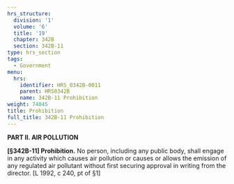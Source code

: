 ```yaml
---
hrs_structure:
  division: '1'
  volume: '6'
  title: '19'
  chapter: 342B
  section: 342B-11
type: hrs_section
tags:
  - Government
menu:
  hrs:
    identifier: HRS_0342B-0011
    parent: HRS0342B
    name: 342B-11 Prohibition
weight: 74045
title: Prohibition
full_title: 342B-11 Prohibition
---
```

**PART II. AIR POLLUTION**

**[§342B-11] Prohibition.** No person, including any public body, shall engage in any activity which causes air pollution or causes or allows the emission of any regulated air pollutant without first securing approval in writing from the director. [L 1992, c 240, pt of §1]